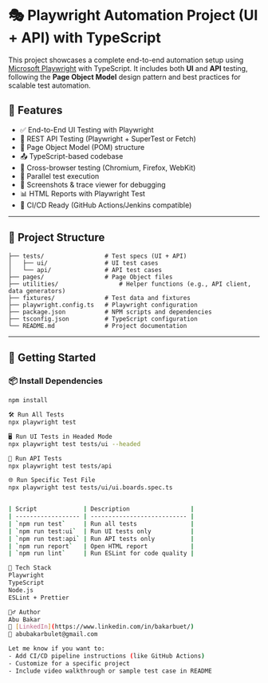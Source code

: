 # 🎭 Playwright Automation Project (UI + API) with TypeScript

This project showcases a complete end-to-end automation setup using [Microsoft Playwright](https://playwright.dev/) with TypeScript. It includes both **UI** and **API** testing, following the **Page Object Model** design pattern and best practices for scalable test automation.

## 📌 Features

- ✅ End-to-End UI Testing with Playwright
- 🔌 REST API Testing (Playwright + SuperTest or Fetch)
- 🧱 Page Object Model (POM) structure
- 📤 TypeScript-based codebase
- 🧪 Cross-browser testing (Chromium, Firefox, WebKit)
- 🐞 Parallel test execution
- 📸 Screenshots & trace viewer for debugging
- 📊 HTML Reports with Playwright Test
- 🔄 CI/CD Ready (GitHub Actions/Jenkins compatible)

---

## 📁 Project Structure

```
├── tests/                 # Test specs (UI + API)
│   ├── ui/                # UI test cases
│   └── api/               # API test cases
├── pages/                 # Page Object files
├── utilities/                 # Helper functions (e.g., API client, data generators)
├── fixtures/              # Test data and fixtures
├── playwright.config.ts   # Playwright configuration
├── package.json           # NPM scripts and dependencies
├── tsconfig.json          # TypeScript configuration
└── README.md              # Project documentation
```



---

## 🚀 Getting Started

### 📦 Install Dependencies

```bash
npm install

🛠️ Run All Tests
npx playwright test

🖥️ Run UI Tests in Headed Mode
npx playwright test tests/ui --headed

🧪 Run API Tests
npx playwright test tests/api

🌐 Run Specific Test File
npx playwright test tests/ui/ui.boards.spec.ts


| Script             | Description                 |
| ------------------ | --------------------------- |
| `npm run test`     | Run all tests               |
| `npm run test:ui`  | Run UI tests only           |
| `npm run test:api` | Run API tests only          |
| `npm run report`   | Open HTML report            |
| `npm run lint`     | Run ESLint for code quality |

🧰 Tech Stack
Playwright
TypeScript
Node.js
ESLint + Prettier

🙋‍♂️ Author
Abu Bakar
💼 [LinkedIn](https://www.linkedin.com/in/bakarbuet/)
📧 abubakarbulet@gmail.com

Let me know if you want to:
- Add CI/CD pipeline instructions (like GitHub Actions)
- Customize for a specific project
- Include video walkthrough or sample test case in README


